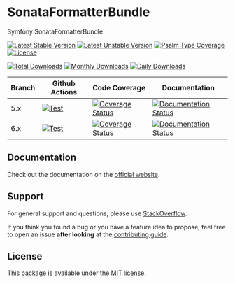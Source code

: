 <!--
DO NOT EDIT THIS FILE!

It's auto-generated by sonata-project/dev-kit package.
-->

# SonataFormatterBundle

Symfony SonataFormatterBundle

[![Latest Stable Version](https://poser.pugx.org/sonata-project/formatter-bundle/v/stable)](https://packagist.org/packages/sonata-project/formatter-bundle)
[![Latest Unstable Version](https://poser.pugx.org/sonata-project/formatter-bundle/v/unstable)](https://packagist.org/packages/sonata-project/formatter-bundle)
[![Psalm Type Coverage][shepherd_stable_badge]][shepherd_stable_link]
[![License](https://poser.pugx.org/sonata-project/formatter-bundle/license)](https://packagist.org/packages/sonata-project/formatter-bundle)

[![Total Downloads](https://poser.pugx.org/sonata-project/formatter-bundle/downloads)](https://packagist.org/packages/sonata-project/formatter-bundle)
[![Monthly Downloads](https://poser.pugx.org/sonata-project/formatter-bundle/d/monthly)](https://packagist.org/packages/sonata-project/formatter-bundle)
[![Daily Downloads](https://poser.pugx.org/sonata-project/formatter-bundle/d/daily)](https://packagist.org/packages/sonata-project/formatter-bundle)

Branch | Github Actions | Code Coverage | Documentation |
------ | -------------- | ------------- | ------------- |
5.x | [![Test][test_stable_badge]][test_stable_link] | [![Coverage Status][coverage_stable_badge]][coverage_stable_link] | [![Documentation Status][documentation_stable_badge]][documentation_stable_link] |
6.x | [![Test][test_unstable_badge]][test_unstable_link] | [![Coverage Status][coverage_unstable_badge]][coverage_unstable_link] | [![Documentation Status][documentation_unstable_badge]][documentation_unstable_link] |

## Documentation

Check out the documentation on the [official website](https://docs.sonata-project.org/projects/SonataFormatterBundle).

## Support

For general support and questions, please use [StackOverflow](http://stackoverflow.com/questions/tagged/sonata).

If you think you found a bug or you have a feature idea to propose, feel free to open an issue
**after looking** at the [contributing guide](CONTRIBUTING.md).

## License

This package is available under the [MIT license](LICENSE).

[test_stable_badge]: https://github.com/sonata-project/SonataFormatterBundle/workflows/Test/badge.svg?branch=5.x
[test_stable_link]: https://github.com/sonata-project/SonataFormatterBundle/actions?query=workflow:test+branch:5.x
[test_unstable_badge]: https://github.com/sonata-project/SonataFormatterBundle/workflows/Test/badge.svg?branch=6.x
[test_unstable_link]: https://github.com/sonata-project/SonataFormatterBundle/actions?query=workflow:test+branch:6.x
[coverage_stable_badge]: https://codecov.io/gh/sonata-project/SonataFormatterBundle/branch/5.x/graph/badge.svg
[coverage_stable_link]: https://codecov.io/gh/sonata-project/SonataFormatterBundle/branch/5.x
[coverage_unstable_badge]: https://codecov.io/gh/sonata-project/SonataFormatterBundle/branch/6.x/graph/badge.svg
[coverage_unstable_link]: https://codecov.io/gh/sonata-project/SonataFormatterBundle/branch/6.x
[shepherd_stable_badge]: https://shepherd.dev/github/sonata-project/SonataFormatterBundle/coverage.svg
[shepherd_stable_link]: https://shepherd.dev/github/sonata-project/SonataFormatterBundle
[documentation_stable_badge]: https://readthedocs.org/projects/sonataformatterbundle/badge/?version=5.x
[documentation_stable_link]: https://docs.sonata-project.org/projects/SonataFormatterBundle/en/5.x/?badge=5.x
[documentation_unstable_badge]: https://readthedocs.org/projects/sonataformatterbundle/badge/?version=6.x
[documentation_unstable_link]: https://docs.sonata-project.org/projects/SonataFormatterBundle/en/6.x/?badge=6.x
